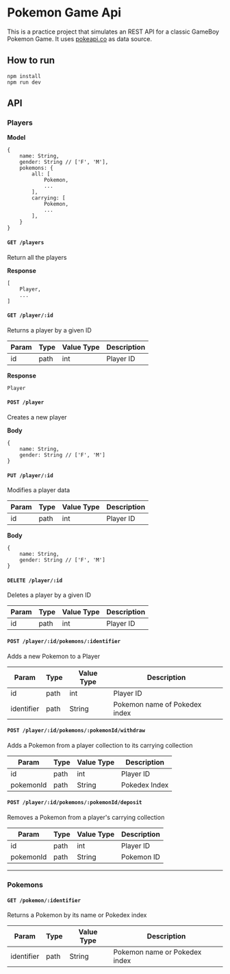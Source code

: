# Pokemon Game Api

This is a practice project that simulates an REST API for a classic GameBoy Pokemon Game. It uses [pokeapi.co](https://pokeapi.co/) as data source.

## How to run

```
npm install
npm run dev
```

## API

### Players

**Model**

```
{
    name: String,
    gender: String // ['F', 'M'],
    pokemons: {
        all: [
            Pokemon,
            ...
        ],
        carrying: [
            Pokemon,
            ...
        ],
    }
}
```

#### `GET /players`

Return all the players

**Response**

```
[
    Player,
    ...
]
```

#### `GET /player/:id`

Returns a player by a given ID

| Param | Type | Value Type | Description |
| ----- | ---- | ---------- | ----------- |
| id    | path | int        | Player ID   |

**Response**

```
Player
```

#### `POST /player`

Creates a new player

**Body**

```
{
    name: String,
    gender: String // ['F', 'M']
}
```

#### `PUT /player/:id`

Modifies a player data

| Param | Type | Value Type | Description |
| ----- | ---- | ---------- | ----------- |
| id    | path | int        | Player ID   |

**Body**

```
{
    name: String,
    gender: String // ['F', 'M']
}
```

#### `DELETE /player/:id`

Deletes a player by a given ID

| Param | Type | Value Type | Description |
| ----- | ---- | ---------- | ----------- |
| id    | path | int        | Player ID   |

#### `POST /player/:id/pokemons/:identifier`

Adds a new Pokemon to a Player

| Param      | Type | Value Type | Description                   |
| ---------- | ---- | ---------- | ----------------------------- |
| id         | path | int        | Player ID                     |
| identifier | path | String     | Pokemon name of Pokedex index |

#### `POST /player/:id/pokemons/:pokemonId/withdraw`

Adds a Pokemon from a player collection to its carrying collection

| Param     | Type | Value Type | Description   |
| --------- | ---- | ---------- | ------------- |
| id        | path | int        | Player ID     |
| pokemonId | path | String     | Pokedex Index |

#### `POST /player/:id/pokemons/:pokemonId/deposit`

Removes a Pokemon from a player's carrying collection

| Param     | Type | Value Type | Description |
| --------- | ---- | ---------- | ----------- |
| id        | path | int        | Player ID   |
| pokemonId | path | String     | Pokemon ID  |

---

### Pokemons

#### `GET /pokemon/:identifier`

Returns a Pokemon by its name or Pokedex index

| Param      | Type | Value Type | Description                   |
| ---------- | ---- | ---------- | ----------------------------- |
| identifier | path | String     | Pokemon name or Pokedex index |
